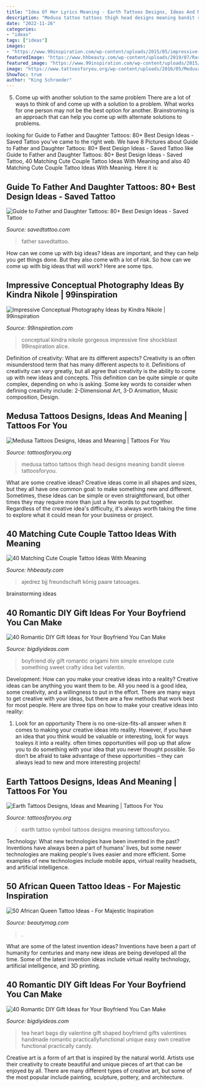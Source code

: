 ```yaml
---
title: "Idea Of Her Lyrics Meaning - Earth Tattoos Designs, Ideas And Meaning"
description: "Medusa tattoo tattoos thigh head designs meaning bandit sleeve tattoosforyou"
date: "2022-11-26"
categories:
- "ideas"
tags: ["ideas"]
images:
- "https://www.99inspiration.com/wp-content/uploads/2015/05/impressive-conceptual-photography-ideas.jpg"
featuredImage: "https://www.hhbeauty.com/wp-content/uploads/2019/07/Rare-and-Matching-Couple-Tattoo-Ideas-With-Meaning-1-1.jpg"
featured_image: "https://www.99inspiration.com/wp-content/uploads/2015/05/impressive-conceptual-photography-ideas.jpg"
image: "https://www.tattoosforyou.org/wp-content/uploads/2016/05/Medusa-Tattoos.jpg"
ShowToc: true
author: "King Schroeder"
---
```



5. Come up with another solution to the same problem
There are a lot of ways to think of and come up with a solution to a problem. What works for one person may not be the best option for another. Brainstroming is an approach that can help you come up with alternate solutions to problems.

	

		
looking for Guide to Father and Daughter Tattoos: 80+ Best Design Ideas - Saved Tattoo you've came to the right web. We have 8 Pictures about Guide to Father and Daughter Tattoos: 80+ Best Design Ideas - Saved Tattoo like Guide to Father and Daughter Tattoos: 80+ Best Design Ideas - Saved Tattoo, 40 Matching Cute Couple Tattoo Ideas With Meaning and also 40 Matching Cute Couple Tattoo Ideas With Meaning. Here it is:
		
    
## Guide To Father And Daughter Tattoos: 80+ Best Design Ideas - Saved Tattoo

<img loading=lazy src="https://www.savedtattoo.com/wp-content/uploads/2021/06/Date-Tattoos-3.jpg" onerror="this.onerror=null;this.src='https://tse4.mm.bing.net/th?id=OIP.RjHSUTmJ0OvMDslWlG3bUAHaHa&amp;pid=15.1';" alt="Guide to Father and Daughter Tattoos: 80+ Best Design Ideas - Saved Tattoo">

_Source: savedtattoo.com_

>father savedtattoo. 

	

How can we come up with big ideas?
Ideas are important, and they can help you get things done. But they also come with a lot of risk. So how can we come up with big ideas that will work? Here are some tips.

    
## Impressive Conceptual Photography Ideas By Kindra Nikole | 99inspiration

<img loading=lazy src="https://www.99inspiration.com/wp-content/uploads/2015/05/impressive-conceptual-photography-ideas.jpg" onerror="this.onerror=null;this.src='https://tse1.mm.bing.net/th?id=OIP.rA-KDpzVs1JMQ7yGOyrXiwHaHa&amp;pid=15.1';" alt="Impressive Conceptual Photography Ideas by Kindra Nikole | 99inspiration">

_Source: 99inspiration.com_

>conceptual kindra nikole gorgeous impressive fine shockblast 99inspiration alice. 

	

Definition of creativity: What are its different aspects?
Creativity is an often misunderstood term that has many different aspects to it. Definitions of creativity can vary greatly, but all agree that creativity is the ability to come up with new ideas and concepts. This definition can be quite simple or quite complex, depending on who is asking. Some key words to consider when defining creativity include: 2-Dimensional Art, 3-D Animation, Music composition, Design.

    
## Medusa Tattoos Designs, Ideas And Meaning | Tattoos For You

<img loading=lazy src="https://www.tattoosforyou.org/wp-content/uploads/2016/05/Medusa-Tattoos.jpg" onerror="this.onerror=null;this.src='https://tse3.mm.bing.net/th?id=OIP._sn6nyWbncwUeb0DEyGkzgHaJ3&amp;pid=15.1';" alt="Medusa Tattoos Designs, Ideas and Meaning | Tattoos For You">

_Source: tattoosforyou.org_

>medusa tattoo tattoos thigh head designs meaning bandit sleeve tattoosforyou. 

	

What are some creative ideas?
Creative ideas come in all shapes and sizes, but they all have one common goal: to make something new and different. Sometimes, these ideas can be simple or even straightforward, but other times they may require more than just a few words to put together. Regardless of the creative idea's difficulty, it's always worth taking the time to explore what it could mean for your business or project.

    
## 40 Matching Cute Couple Tattoo Ideas With Meaning

<img loading=lazy src="https://www.hhbeauty.com/wp-content/uploads/2019/07/Rare-and-Matching-Couple-Tattoo-Ideas-With-Meaning-1-1.jpg" onerror="this.onerror=null;this.src='https://tse3.mm.bing.net/th?id=OIP.O_e5SFVXEzKZBkjSs5qP5AHaJ4&amp;pid=15.1';" alt="40 Matching Cute Couple Tattoo Ideas With Meaning">

_Source: hhbeauty.com_

>ajedrez bjj freundschaft könig paare tatouages. 

	
 brainstorming ideas 
    
## 40 Romantic DIY Gift Ideas For Your Boyfriend You Can Make

<img loading=lazy src="http://www.bigdiyideas.com/wp-content/uploads/2015/06/77.jpg" onerror="this.onerror=null;this.src='https://tse1.mm.bing.net/th?id=OIP.OCXTCWebv9sntRTWYjAedQHaOH&amp;pid=15.1';" alt="40 Romantic DIY Gift Ideas for Your Boyfriend You Can Make">

_Source: bigdiyideas.com_

>boyfriend diy gift romantic origami him simple envelope cute something sweet crafty idea bet valentin. 

	

Development: How can you make your creative ideas into a reality?
Creative ideas can be anything you want them to be. All you need is a good idea, some creativity, and a willingness to put in the effort. There are many ways to get creative with your ideas, but there are a few methods that work best for most people. Here are three tips on how to make your creative ideas into reality:
1. Look for an opportunity
There is no one-size-fits-all answer when it comes to making your creative ideas into reality. However, if you have an idea that you think would be valuable or interesting, look for ways toaleys it into a reality. often times opportunities will pop up that allow you to do something with your idea that you never thought possible. So don’t be afraid to take advantage of these opportunities – they can always lead to new and more interesting projects!

    
## Earth Tattoos Designs, Ideas And Meaning | Tattoos For You

<img loading=lazy src="https://www.tattoosforyou.org/wp-content/uploads/2016/03/Earth-Symbol-Tattoo.jpg" onerror="this.onerror=null;this.src='https://tse4.mm.bing.net/th?id=OIP.iXhSE5BiwIikDJJO-De_RQHaHa&amp;pid=15.1';" alt="Earth Tattoos Designs, Ideas and Meaning | Tattoos For You">

_Source: tattoosforyou.org_

>earth tattoo symbol tattoos designs meaning tattoosforyou. 

	

Technology: What new technologies have been invented in the past?
Inventions have always been a part of humans' lives, but some newer technologies are making people's lives easier and more efficient. Some examples of new technologies include mobile apps, virtual reality headsets, and artificial intelligence.

    
## 50 African Queen Tattoo Ideas - For Majestic Inspiration

<img loading=lazy src="https://beautymag.com/wp-content/uploads/2020/10/African-Queen-With-an-Elephant-and-Flowers.jpg" onerror="this.onerror=null;this.src='https://tse4.mm.bing.net/th?id=OIP.W0Ld7wT4gnnNHx20q0BxkQHaHa&amp;pid=15.1';" alt="50 African Queen Tattoo Ideas - For Majestic Inspiration">

_Source: beautymag.com_

>. 

	

What are some of the latest invention ideas?
Inventions have been a part of humanity for centuries and many new ideas are being developed all the time. Some of the latest invention ideas include virtual reality technology, artificial intelligence, and 3D printing.

    
## 40 Romantic DIY Gift Ideas For Your Boyfriend You Can Make

<img loading=lazy src="http://www.bigdiyideas.com/wp-content/uploads/2015/06/DIY-Heart-Shaped-Tea-Bags-for-Valentines-Day-14.jpg" onerror="this.onerror=null;this.src='https://tse3.mm.bing.net/th?id=OIP.UsVBfIwa4aTtia8EepPzhwHaLH&amp;pid=15.1';" alt="40 Romantic DIY Gift Ideas for Your Boyfriend You Can Make">

_Source: bigdiyideas.com_

>tea heart bags diy valentine gift shaped boyfriend gifts valentines handmade romantic practicallyfunctional unique easy own creative functional practically candy. 

	

Creative art is a form of art that is inspired by the natural world. Artists use their creativity to create beautiful and unique pieces of art that can be enjoyed by all. There are many different types of creative art, but some of the most popular include painting, sculpture, pottery, and architecture.

